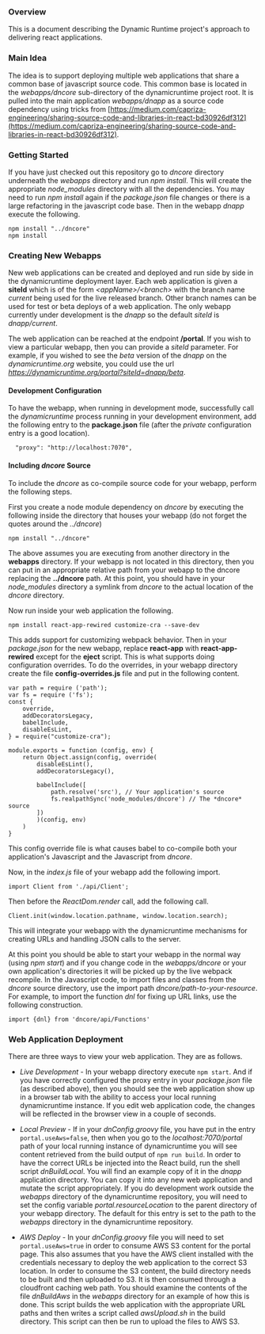 ### Overview

This is a document describing the Dynamic Runtime project's approach to delivering react applications.

### Main Idea

The idea is to support deploying multiple web applications that share a common base of javascript source code. This
common base is located in the *webapps/dncore* sub-directory of the dynamicruntime project root. It is pulled into 
the main application *webapps/dnapp* as a source code dependency using tricks from
[https://medium.com/capriza-engineering/sharing-source-code-and-libraries-in-react-bd30926df312](https://medium.com/capriza-engineering/sharing-source-code-and-libraries-in-react-bd30926df312).

### Getting Started

If you have just checked out this repository go to *dncore* directory underneath the *webapps* directory and run
*npm install*. This will create the appropriate *node_modules* directory with all the dependencies. You may
need to run *npm install* again if the *package.json* file changes or there is a large refactoring in the
javascript code base. Then in the webapp *dnapp* execute the following.
```$xslt
npm install "../dncore"
npm install
```

### Creating New Webapps

New web applications can be created and deployed and run side by side in the dynamicruntime deployment layer.
Each web application is given a **siteId** which is of the form *&lt;appName&gt;/&lt;branch&gt;* with the branch
name *current* being used for the live released branch. Other branch names can be used for test or beta
deploys of a web application. The only webapp currently under development is the *dnapp* so the default *siteId*
is *dnapp/current*. 

The web application can be reached at the endpoint **/portal**. If you wish to view a particular webapp, then
you can provide a *siteId* parameter. For example, if you wished to see the *beta* version of the *dnapp* on
the *dynamicruntime.org* website, you could use the url *https://dynamicruntime.org/portal?siteId=dnapp/beta*.

#### Development Configuration

To have the webapp, when running in development mode, successfully call the *dynamicruntime* process running
in your development environment, add the following entry to the **package.json** file 
(after the *private* configuration entry is a good location).
```$xslt
  "proxy": "http://localhost:7070",
```

#### Including *dncore* Source

To include the *dncore* as co-compile source code for your webapp, perform the following steps.

First you create a node module dependency on *dncore* by executing the following inside the directory that houses
your webapp (do not forget the quotes around the *../dncore*)

```$xslt
npm install "../dncore"
```

The above assumes you are executing from another directory in the **webapps** directory. If your webapp is 
not located in this directory, then you can put in an appropriate relative path from your webapp to the dncore 
replacing the **../dncore** path. At this point, you should have in your *node_modules* directory
a symlink from *dncore* to the actual location of the *dncore* directory.

Now run inside your web application the following.
```$xslt
npm install react-app-rewired customize-cra --save-dev
```

This adds support for customizing webpack behavior. Then in your *package.json* for the new webapp,
replace **react-app** with **react-app-rewired** except for the **eject** script. This is what supports
doing configuration overrides. To do the overrides, in your webapp directory create the
file **config-overrides.js** file and put in the following content.

```$xslt
var path = require ('path');
var fs = require ('fs');
const {
    override,
    addDecoratorsLegacy,
    babelInclude,
    disableEsLint,
} = require("customize-cra");

module.exports = function (config, env) {
    return Object.assign(config, override(
        disableEsLint(),
        addDecoratorsLegacy(),

        babelInclude([
            path.resolve('src'), // Your application's source
            fs.realpathSync('node_modules/dncore') // The *dncore* source
        ])
        )(config, env)
    )
}
```

This config override file is what causes babel to co-compile both your application's Javascript and
the Javascript from *dncore*.

Now, in the *index.js* file of your webapp add the following import.
```$xslt
import Client from './api/Client';
```
Then before the *ReactDom.render* call, add the following call.
```$xslt
Client.init(window.location.pathname, window.location.search);
```
This will integrate your webapp with the dynamicruntime mechanisms for creating URLs and handling
JSON calls to the server.

At this point you should be able to start your webapp in the normal way (using *npm start*) and if you
change code in the *webapps/dncore* or your own application's directories it will be picked up by the live
webpack recompile. In the Javascript code, to import files and classes from the *dncore* source directory, use the 
import path *dncore/path-to-your-resource*. For example,
to import the function *dnl* for fixing up URL links, use the following construction.
```$xslt
import {dnl} from 'dncore/api/Functions'
```

### Web Application Deployment

There are three ways to view your web application. They are as follows.

* *Live Development* - In your webapp directory execute ```npm start```. And if you have correctly configured
the proxy entry in your *package.json* file (as described above), then you should see the web application
show up in a browser tab with the ability to access your local running dynamicruntime instance. If you 
edit web application code, the changes will be reflected in the browser view in a couple of seconds.

* *Local Preview* - If in your *dnConfig.groovy* file, you have put in the entry ```portal.useAws=false```,
then when you go to the *localhost:7070/portal* path of your local running instance of dynamicruntime you will
see content retrieved from the build output of ```npm run build```. In order to have the correct URLs be injected
into the React build, run the shell script *dnBuildLocal*. You will find an example copy of it in the
*dnapp* application directory. You can copy it into any new web application and mutate the script appropriately.
If you do development work outside the *webapps* directory of the dynamicruntime repository, you will need
to set the config variable *portal.resourceLocation* to the parent directory of your webapp directory. The default
for this entry is set to the path to the *webapps* directory in the dynamicruntime repository.

* *AWS Deploy* - In your *dnConfig.groovy* file you will need to set ```portal.useAws=true``` in order
to consume AWS S3 content for the portal page. This also assumes that you have the AWS client installed with
the credentials necessary to deploy the web application to the correct S3 location. In order to consume
the S3 content, the build directory needs to be built and then uploaded to S3. It is then consumed
through a cloudfront caching web path. You should examine the contents of the file *dnBuildAws* in the *webapps* 
directory for an example of how this is done. This script builds the web application with the appropriate URL 
paths and then writes a script called *awsUpload.sh* in the build directory. This script can then be run to upload
the files to AWS S3.
